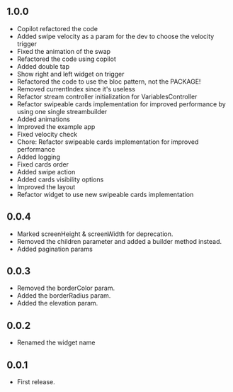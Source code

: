## 1.0.0
- Copilot refactored the code
- Added swipe velocity as a param for the dev to choose the velocity trigger
- Fixed the animation of the swap
- Refactored the code using copilot
- Added double tap
- Show right and left widget on trigger
- Refactored the code to use the bloc pattern, not the PACKAGE!
- Removed currentIndex since it's useless
- Refactor stream controller initialization for VariablesController
- Refactor swipeable cards implementation for improved performance by using one single streambuilder
- Added animations
- Improved the example app
- Fixed velocity check
- Chore: Refactor swipeable cards implementation for improved performance
- Added logging
- Fixed cards order
- Added swipe action
- Added cards visibility options
- Improved the layout
- Refactor widget to use new swipeable cards implementation

## 0.0.4

* Marked screenHeight & screenWidth for deprecation.
* Removed the children parameter and added a builder method instead.
* Added pagination params

## 0.0.3

* Removed the borderColor param.
* Added the borderRadius param.
* Added the elevation param.

## 0.0.2

* Renamed the widget name

## 0.0.1

* First release.
